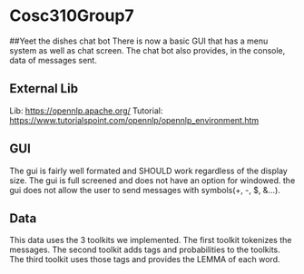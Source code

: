 # Cosc310Group7
##Yeet the dishes chat bot
There is now a basic GUI that has a menu system as well as chat screen.
The chat bot also provides, in the console, data of messages sent.

## External Lib
Lib: https://opennlp.apache.org/
Tutorial: https://www.tutorialspoint.com/opennlp/opennlp_environment.htm

## GUI
The gui is fairly well formated and SHOULD work regardless of the display size.
The gui is full screened and does not have an option for windowed.
the gui does not allow the user to send messages with symbols(+, -, $, &...).

## Data
This data uses the 3 toolkits we implemented.
The first toolkit tokenizes the messages.
The second toolkit adds tags and probabilities to the toolkits.
The third toolkit uses those tags and provides the LEMMA of each word.
